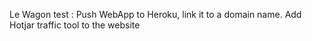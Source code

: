 Le Wagon test : Push WebApp to Heroku, link it to a domain name. Add Hotjar traffic tool to the website

